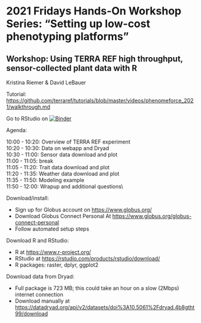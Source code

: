 # 2021 Fridays Hands-On Workshop Series: “Setting up low-cost phenotyping platforms” 

## Workshop: Using TERRA REF high throughput, sensor-collected plant data with R

Kristina Riemer & David LeBauer

Tutorial: https://github.com/terraref/tutorials/blob/master/videos/phenomeforce_2021/walkthrough.md

Go to RStudio on [![Binder](https://mybinder.org/badge_logo.svg)](https://mybinder.org/v2/gh/phenome-force/TERRA-REF-workshop.git/master?urlpath=rstudio)

Agenda:

10:00 - 10:20: Overview of TERRA REF experiment\
10:20 - 10:30: Data on webapp and Dryad\
10:30 - 11:00: Sensor data download and plot\
11:00 - 11:05: break\
11:05 - 11:20: Trait data download and plot\
11:20 - 11:35: Weather data download and plot\
11:35 - 11:50: Modeling example\
11:50 - 12:00: Wrapup and additional questions\

Download/install:
* Sign up for Globus account on https://www.globus.org/
* Download Globus Connect Personal At https://www.globus.org/globus-connect-personal
* Follow automated setup steps

Download R and RStudio:
* R at https://www.r-project.org/
* RStudio at https://rstudio.com/products/rstudio/download/
* R packages: raster, dplyr, ggplot2

Download data from Dryad:
* Full package is 723 MB; this could take an hour on a slow (2Mbps) internet connection
* Download manually at https://datadryad.org/api/v2/datasets/doi%3A10.5061%2Fdryad.4b8gtht99/download
